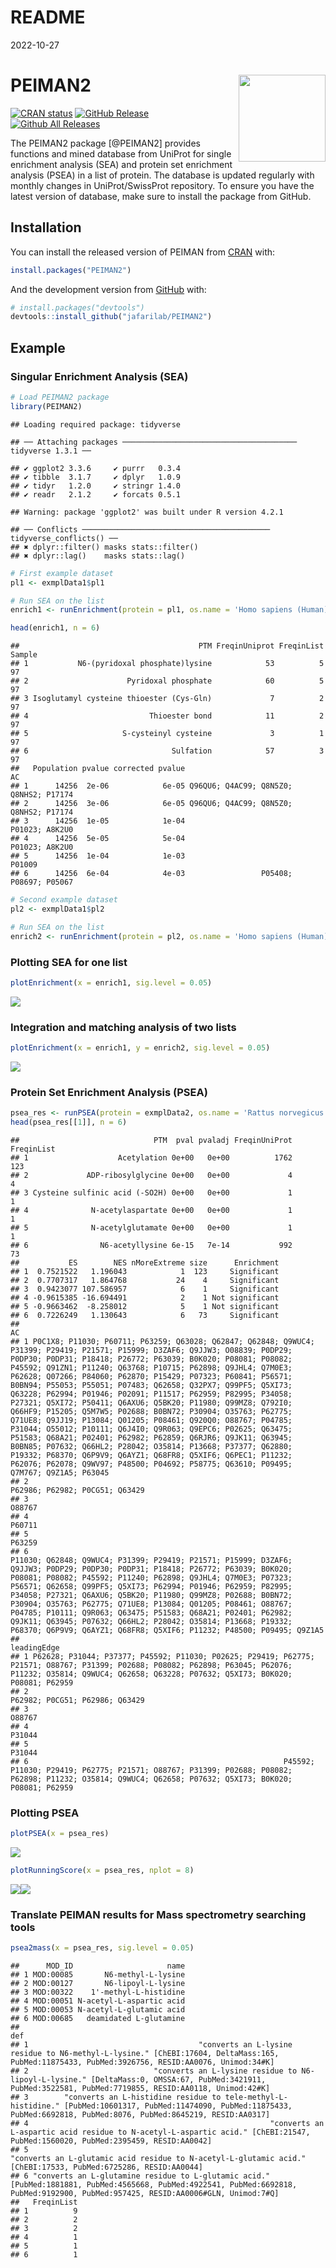 README
================
2022-10-27

# PEIMAN2 <a href='https://github.com/pnickchi/PEIMAN2/'><img src="vignettes/logo.png" align="right" height="139"/></a>

<!-- badges: start -->

[![CRAN
status](https://www.r-pkg.org/badges/version/PEIMAN2)](https://cran.r-project.org/package=PEIMAN2)
[![GitHub
Release](https://img.shields.io/github/release/pnickchi/PEIMAN2?style=flat)](https://github.com/pnickchi/PEIMAN2/releases)
[![Github All
Releases](https://img.shields.io/github/downloads/pnickchi/PEIMAN2/total.svg?style=flat)](https://github.com/pnickchi/PEIMAN2)

<!-- badges: end -->

The PEIMAN2 package [@PEIMAN2] provides functions and mined database from UniProt for single enrichment
analysis (SEA) and protein set enrichment analysis (PSEA) in a list of
protein. The database is updated regularly with monthly changes in
UniProt/SwissProt repository. To ensure you have the latest version of
database, make sure to install the package from GitHub.

## Installation

You can install the released version of PEIMAN from
[CRAN](https://CRAN.R-project.org) with:

``` r
install.packages("PEIMAN2")
```

And the development version from [GitHub](https://github.com/) with:

``` r
# install.packages("devtools")
devtools::install_github("jafarilab/PEIMAN2")
```

## Example

### Singular Enrichment Analysis (SEA)

``` r
# Load PEIMAN2 package
library(PEIMAN2)
```

    ## Loading required package: tidyverse

    ## ── Attaching packages ─────────────────────────────────────── tidyverse 1.3.1 ──

    ## ✔ ggplot2 3.3.6     ✔ purrr   0.3.4
    ## ✔ tibble  3.1.7     ✔ dplyr   1.0.9
    ## ✔ tidyr   1.2.0     ✔ stringr 1.4.0
    ## ✔ readr   2.1.2     ✔ forcats 0.5.1

    ## Warning: package 'ggplot2' was built under R version 4.2.1

    ## ── Conflicts ────────────────────────────────────────── tidyverse_conflicts() ──
    ## ✖ dplyr::filter() masks stats::filter()
    ## ✖ dplyr::lag()    masks stats::lag()

``` r
# First example dataset
pl1 <- exmplData1$pl1

# Run SEA on the list
enrich1 <- runEnrichment(protein = pl1, os.name = 'Homo sapiens (Human)')

head(enrich1, n = 6)
```

    ##                                        PTM FreqinUniprot FreqinList Sample
    ## 1           N6-(pyridoxal phosphate)lysine            53          5     97
    ## 2                      Pyridoxal phosphate            60          5     97
    ## 3 Isoglutamyl cysteine thioester (Cys-Gln)             7          2     97
    ## 4                           Thioester bond            11          2     97
    ## 5                     S-cysteinyl cysteine             3          1     97
    ## 6                                Sulfation            57          3     97
    ##   Population pvalue corrected pvalue                                     AC
    ## 1      14256  2e-06            6e-05 Q96QU6; Q4AC99; Q8N5Z0; Q8NHS2; P17174
    ## 2      14256  3e-06            6e-05 Q96QU6; Q4AC99; Q8N5Z0; Q8NHS2; P17174
    ## 3      14256  1e-05            1e-04                         P01023; A8K2U0
    ## 4      14256  5e-05            5e-04                         P01023; A8K2U0
    ## 5      14256  1e-04            1e-03                                 P01009
    ## 6      14256  6e-04            4e-03                 P05408; P08697; P05067

``` r
# Second example dataset
pl2 <- exmplData1$pl2

# Run SEA on the list
enrich2 <- runEnrichment(protein = pl2, os.name = 'Homo sapiens (Human)')
```

### Plotting SEA for one list

``` r
plotEnrichment(x = enrich1, sig.level = 0.05)
```

![](README_files/figure-gfm/unnamed-chunk-5-1.png)<!-- -->

### Integration and matching analysis of two lists

``` r
plotEnrichment(x = enrich1, y = enrich2, sig.level = 0.05)
```

![](README_files/figure-gfm/unnamed-chunk-6-1.png)<!-- -->

### Protein Set Enrichment Analysis (PSEA)

``` r
psea_res <- runPSEA(protein = exmplData2, os.name = 'Rattus norvegicus (Rat)', nperm = 100)
head(psea_res[[1]], n = 6)
```

    ##                              PTM  pval pvaladj FreqinUniProt FreqinList
    ## 1                    Acetylation 0e+00   0e+00          1762        123
    ## 2             ADP-ribosylglycine 0e+00   0e+00             4          4
    ## 3 Cysteine sulfinic acid (-SO2H) 0e+00   0e+00             1          1
    ## 4              N-acetylaspartate 0e+00   0e+00             1          1
    ## 5              N-acetylglutamate 0e+00   0e+00             1          1
    ## 6                N6-acetyllysine 6e-15   7e-14           992         73
    ##           ES        NES nMoreExtreme size      Enrichment
    ## 1  0.7521522   1.196043            1  123     Significant
    ## 2  0.7707317   1.864768           24    4     Significant
    ## 3  0.9423077 107.586957            6    1     Significant
    ## 4 -0.9615385 -16.694491            2    1 Not significant
    ## 5 -0.9663462  -8.258012            5    1 Not significant
    ## 6  0.7226249   1.130643            6   73     Significant
    ##                                                                                                                                                                                                                                                                                                                                                                                                                                                                                                                                                                                                                                                                                                                                                                                                                                                                                                                                                                                                                       AC
    ## 1 P0C1X8; P11030; P60711; P63259; Q63028; Q62847; Q62848; Q9WUC4; P31399; P29419; P21571; P15999; D3ZAF6; Q9JJW3; O08839; P0DP29; P0DP30; P0DP31; P18418; P26772; P63039; B0K020; P08081; P08082; P45592; Q91ZN1; P11240; Q63768; P10715; P62898; Q9JHL4; Q7M0E3; P62628; Q07266; P84060; P62870; P15429; P07323; P60841; P56571; B0BN94; P55053; P55051; P07483; Q62658; Q32PX7; Q99PF5; Q5XI73; Q63228; P62994; P01946; P02091; P11517; P62959; P82995; P34058; P27321; Q5XI72; P50411; Q6AXU6; Q5BK20; P11980; Q99MZ8; Q792I0; Q66HF9; P15205; Q5M7W5; P02688; B0BN72; P30904; O35763; P62775; Q71UE8; Q9JJ19; P13084; Q01205; P08461; Q920Q0; O88767; P04785; P31044; O55012; P10111; Q6J4I0; Q9R063; Q9EPC6; P02625; Q63475; P51583; Q68A21; P02401; P62982; P62859; Q6RJR6; Q9JK11; Q63945; B0BN85; P07632; Q66HL2; P28042; O35814; P13668; P37377; Q62880; P19332; P68370; Q6P9V9; Q6AYZ1; Q68FR8; Q5XIF6; Q6PEC1; P11232; P62076; P62078; Q9WV97; P48500; P04692; P58775; Q63610; P09495; Q7M767; Q9Z1A5; P63045
    ## 2                                                                                                                                                                                                                                                                                                                                                                                                                                                                                                                                                                                                                                                                                                                                                                                                                                                                                                                                                                                         P62986; P62982; P0CG51; Q63429
    ## 3                                                                                                                                                                                                                                                                                                                                                                                                                                                                                                                                                                                                                                                                                                                                                                                                                                                                                                                                                                                                                 O88767
    ## 4                                                                                                                                                                                                                                                                                                                                                                                                                                                                                                                                                                                                                                                                                                                                                                                                                                                                                                                                                                                                                 P60711
    ## 5                                                                                                                                                                                                                                                                                                                                                                                                                                                                                                                                                                                                                                                                                                                                                                                                                                                                                                                                                                                                                 P63259
    ## 6                                                                                                                                                                                                                                                                                                                                                                                                                 P11030; Q62848; Q9WUC4; P31399; P29419; P21571; P15999; D3ZAF6; Q9JJW3; P0DP29; P0DP30; P0DP31; P18418; P26772; P63039; B0K020; P08081; P08082; P45592; P11240; P62898; Q9JHL4; Q7M0E3; P07323; P56571; Q62658; Q99PF5; Q5XI73; P62994; P01946; P62959; P82995; P34058; P27321; Q6AXU6; Q5BK20; P11980; Q99MZ8; P02688; B0BN72; P30904; O35763; P62775; Q71UE8; P13084; Q01205; P08461; O88767; P04785; P10111; Q9R063; Q63475; P51583; Q68A21; P02401; P62982; Q9JK11; Q63945; P07632; Q66HL2; P28042; O35814; P13668; P19332; P68370; Q6P9V9; Q6AYZ1; Q68FR8; Q5XIF6; P11232; P48500; P09495; Q9Z1A5
    ##                                                                                                                                                                                                      leadingEdge
    ## 1 P62628; P31044; P37377; P45592; P11030; P02625; P29419; P62775; P21571; O88767; P31399; P02688; P08082; P62898; P63045; P62076; P11232; O35814; Q9WUC4; Q62658; Q63228; P07632; Q5XI73; B0K020; P08081; P62959
    ## 2                                                                                                                                                                                 P62982; P0CG51; P62986; Q63429
    ## 3                                                                                                                                                                                                         O88767
    ## 4                                                                                                                                                                                                         P31044
    ## 5                                                                                                                                                                                                         P31044
    ## 6                                                         P45592; P11030; P29419; P62775; P21571; O88767; P31399; P02688; P08082; P62898; P11232; O35814; Q9WUC4; Q62658; P07632; Q5XI73; B0K020; P08081; P62959

### Plotting PSEA

``` r
plotPSEA(x = psea_res)
```

<img src="README_files/figure-gfm/unnamed-chunk-8-1.png" style="display: block; margin: auto;" />

``` r
plotRunningScore(x = psea_res, nplot = 8) 
```

![](README_files/figure-gfm/unnamed-chunk-9-1.png)<!-- -->![](README_files/figure-gfm/unnamed-chunk-9-2.png)<!-- -->

### Translate PEIMAN results for Mass spectrometry searching tools

``` r
psea2mass(x = psea_res, sig.level = 0.05)
```

    ##      MOD_ID                     name
    ## 1 MOD:00085       N6-methyl-L-lysine
    ## 2 MOD:00127       N6-lipoyl-L-lysine
    ## 3 MOD:00322    1'-methyl-L-histidine
    ## 4 MOD:00051 N-acetyl-L-aspartic acid
    ## 5 MOD:00053 N-acetyl-L-glutamic acid
    ## 6 MOD:00685   deamidated L-glutamine
    ##                                                                                                                                                                                   def
    ## 1                                      "converts an L-lysine residue to N6-methyl-L-lysine." [ChEBI:17604, DeltaMass:165, PubMed:11875433, PubMed:3926756, RESID:AA0076, Unimod:34#K]
    ## 2                            "converts an L-lysine residue to N6-lipoyl-L-lysine." [DeltaMass:0, OMSSA:67, PubMed:3421911, PubMed:3522581, PubMed:7719855, RESID:AA0118, Unimod:42#K]
    ## 3        "converts an L-histidine residue to tele-methyl-L-histidine." [PubMed:10601317, PubMed:11474090, PubMed:11875433, PubMed:6692818, PubMed:8076, PubMed:8645219, RESID:AA0317]
    ## 4                                                      "converts an L-aspartic acid residue to N-acetyl-L-aspartic acid." [ChEBI:21547, PubMed:1560020, PubMed:2395459, RESID:AA0042]
    ## 5                                                                      "converts an L-glutamic acid residue to N-acetyl-L-glutamic acid." [ChEBI:17533, PubMed:6725286, RESID:AA0044]
    ## 6 "converts an L-glutamine residue to L-glutamic acid." [PubMed:1881881, PubMed:4565668, PubMed:4922541, PubMed:6692818, PubMed:9192900, PubMed:957425, RESID:AA0006#GLN, Unimod:7#Q]
    ##   FreqinList
    ## 1          9
    ## 2          2
    ## 3          2
    ## 4          1
    ## 5          1
    ## 6          1
